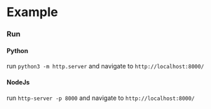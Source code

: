 # Example

### Run

#### Python

run `python3 -m http.server` and navigate to `http://localhost:8000/`

#### NodeJs

run `http-server -p 8000` and navigate to `http://localhost:8000/`
